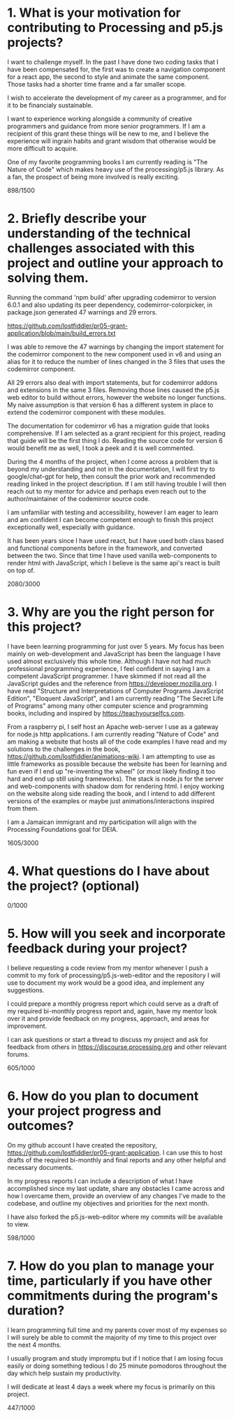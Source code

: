 # 1. What is your motivation for contributing to Processing and p5.js projects?

I want to challenge myself. In the past I have done two coding tasks that I
have been compensated for, the first was to create a navigation component for a react app,
the second to style and animate the same component. Those tasks had a shorter
time frame and a far smaller scope.

I wish to accelerate the development of my career as a programmer, and for it
to be financialy sustainable.

I want to experience working alongside a community of creative programmers and
guidance from more senior programmers. If I am a recipient of this grant these
things will be new to me, and I believe the experience will ingrain habits and
grant wisdom that otherwise would be more difficult to acquire.

One of my favorite programming books I am currently reading is "The Nature of
Code" which makes heavy use of the processing/p5.js library. As a fan, the
prospect of being more involved is really exciting.

898/1500

# 2. Briefly describe your understanding of the technical challenges associated with this project and outline your approach to solving them.

Running the command 'npm build' after upgrading codemirror to version 6.0.1 and
also updating its peer dependency, codemirror-colorpicker, in package.json
generated 47 warnings and 29 errors.

https://github.com/lostfiddler/pr05-grant-application/blob/main/build_errors.txt

I was able to remove the 47 warnings by changing the import statement for the
codemirror component to the new component used in v6 and using an alias for it
to reduce the number of lines changed in the 3 files that uses the codemirror
component.

All 29 errors also deal with import statements, but for codemirror addons and
extensions in the same 3 files. Removing those lines caused the p5.js web
editor to build without errors, however the website no longer functions. My
naive assumption is that version 6 has a different system in place to extend
the codemirror component with these modules.

The documentation for codemirror v6 has a migration guide that looks
comprehensive. If I am selected as a grant recipient for this project, reading
that guide will be the first thing I do. Reading the source code for version 6
would benefit me as well, I took a peek and it is well commented.

During the 4 months of the project, when I come across a problem that is beyond
my understanding and not in the documentation, I will first try to
google/chat-gpt for help, then consult the prior work and recommended reading
linked in the project description. If I am still having trouble I will then
reach out to my mentor for advice and perhaps even reach out to the
author/maintainer of the codemirror source code.

I am unfamiliar with testing and accessibility, however I am eager to
learn and am confident I can become competent enough to finish this project
exceptionally well, especially with guidance.

It has been years since I have used react, but I have used both class based and
functional components before in the framework, and converted between the two.
Since that time I have used vanilla web-components to render html with
JavaScript, which I believe is the same api's react is built on top of.

2080/3000

# 3. Why are you the right person for this project?

I have been learning programming for just over 5 years. My focus has been
mainly on web-development and JavaScript has been the language I have used
almost exclusively this whole time. Although I have not had much professional
programming experience, I feel confident in saying I am a competent JavaScript
programmer. I have skimmed if not read all the JavaScript guides and the
reference from https://developer.mozilla.org. I have read "Structure and
Interpretations of Computer Programs JavaScript Edition", "Eloquent
JavaScript", and I am currently reading "The Secret Life of Programs" among
many other computer science and programming books, including and inspired by
https://teachyourselfcs.com.

From a raspberry pi, I self host an Apache web-server I use as a gateway for
node.js http applications. I am currently reading "Nature of Code" and am
making a website that hosts all of the code examples I have read and my
solutions to the challenges in the book,
https://github.com/lostfiddler/animations-wiki. I am attempting to use as
little frameworks as possible because the website has been for learning and fun
even if I end up "re-inventing the wheel" (or most likely finding it too hard
and end up still using frameworks). The stack is node.js for the server and
web-components with shadow dom for rendering html. I enjoy working on the
website along side reading the book, and I intend to add different versions of
the examples or maybe just animations/interactions inspired from them.

I am a Jamaican immigrant and my participation will align with the Processing
Foundations goal for DEIA.

1605/3000

# 4. What questions do I have about the project? (optional)

0/1000

# 5. How will you seek and incorporate feedback during your project?

I believe requesting a code review from my mentor whenever I push a commit to
my fork of processing/p5.js-web-editor and the repository I will use to
document my work would be a good idea, and implement any suggestions.

I could prepare a monthly progress report which could serve as a draft of my
required bi-monthly progress report and, again, have my mentor look over it and
provide feedback on my progress, approach, and areas for improvement.

I can ask questions or start a thread to discuss my project and ask for
feedback from others in https://discourse.processing.org and other relevant
forums.

605/1000

# 6. How do you plan to document your project progress and outcomes?

On my github account I have created the repository,
https://github.com/lostfiddler/pr05-grant-application. I can use this to host
drafts of the required bi-monthly and final reports and any other helpful and
necessary documents.

In my progress reports I can include a description of what I have accomplished
since my last update, share any obstacles I came across and how I overcame
them, provide an overview of any changes I've made to the codebase, and outline
my objectives and priorities for the next month.

I have also forked the p5.js-web-editor where my commits will be available to
view.

598/1000

# 7. How do you plan to manage your time, particularly if you have other commitments during the program's duration?

I learn programming full time and my parents cover most of my expenses so
I will surely be able to commit the majority of my time to this project over
the next 4 months.

I usually program and study impromptu but if I notice that I am losing focus
easily or doing something tedious I do 25 minute pomodoros throughout the day
which help sustain my productivity.

I will dedicate at least 4 days a week where my focus is primarily on this project.

447/1000
